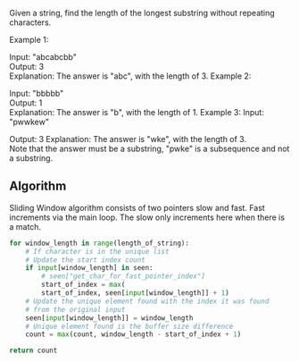 Given a string, find the length of the longest substring without repeating characters.

Example 1:

Input: "abcabcbb"  
Output: 3  
Explanation: The answer is "abc", with the length of 3. Example 2:

Input: "bbbbb"  
Output: 1  
Explanation: The answer is "b", with the length of 1. Example 3:
Input: "pwwkew"

Output: 3
Explanation: The answer is "wke", with the length of 3.  
Note that the answer must be a substring, "pwke" is a subsequence
and not a substring.

## Algorithm

Sliding Window algorithm consists of two pointers slow and fast. Fast increments via the main loop. The slow only increments here when there is a match. 


```python
for window_length in range(length_of_string):
	# If character is in the unique list
	# Update the start index count
	if input[window_length] in seen:
		# seen["get_char_for_fast_pointer_index"]
		start_of_index = max(
		start_of_index, seen[input[window_length]] + 1)
	# Update the unique element found with the index it was found 
	# from the original input 
	seen[input[window_length]] = window_length
	# Unique element found is the buffer size difference 
	count = max(count, window_length - start_of_index + 1)

return count
```